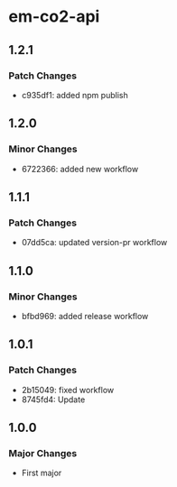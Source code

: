 # em-co2-api

## 1.2.1

### Patch Changes

- c935df1: added npm publish

## 1.2.0

### Minor Changes

- 6722366: added new workflow

## 1.1.1

### Patch Changes

- 07dd5ca: updated version-pr workflow

## 1.1.0

### Minor Changes

- bfbd969: added release workflow

## 1.0.1

### Patch Changes

- 2b15049: fixed workflow
- 8745fd4: Update

## 1.0.0

### Major Changes

- First major
